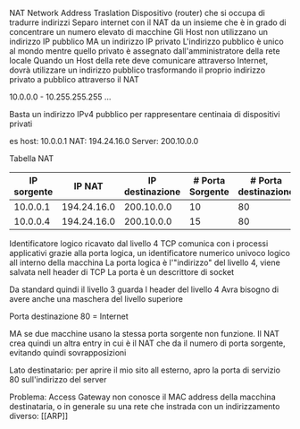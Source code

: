NAT Network Address Traslation 
Dispositivo (router) che si occupa di tradurre indirizzi
Separo internet con il NAT da un insieme che è in grado di concentrare un numero elevato di macchine
Gli Host non utilizzano un indirizzo IP pubblico MA un indirizzo IP privato
L'indirizzo pubblico è unico al mondo mentre quello privato è assegnato dall'amministratore della rete locale
Quando un Host della rete deve comunicare attraverso Internet, dovrà utilizzare un indirizzo pubblico trasformando il proprio indirizzo privato a pubblico attraverso il NAT

10.0.0.0 - 10.255.255.255
...

Basta un indirizzo IPv4 pubblico per rappresentare centinaia di dispositivi privati

es 
host: 10.0.0.1 
NAT: 194.24.16.0
Server: 200.10.0.0

Tabella NAT

| IP sorgente | IP NAT      | IP destinazione | # Porta Sorgente | # Porta destinazione |  Porta NAT   |
| ----------- | ----------- | --------------- | ---------------- | -------------------- | --- |
| 10.0.0.1    | 194.24.16.0 | 200.10.0.0      | 10               | 80                   |10     |
| 10.0.0.4    | 194.24.16.0 | 200.10.0.0      | 15               | 80                   | 11    |

Identificatore logico ricavato dal livello 4 
TCP comunica con i processi applicativi grazie alla porta logica, un identificatore numerico univoco logico all interno della macchina
La porta logica è l'"indirizzo" del livello 4, viene salvata nell header di TCP
La porta è un descrittore di socket

Da standard quindi il livello 3 guarda l header del livello 4
Avra bisogno di avere anche una maschera del livello superiore

Porta destinazione 80 = Internet

MA se due macchine usano la stessa porta sorgente non funzione. Il NAT crea quindi un altra entry in cui è il NAT che da il numero di porta sorgente, evitando quindi sovrapposizioni

Lato destinatario: per aprire il mio sito all esterno, apro la porta di servizio 80 sull'indirizzo del server

Problema: Access Gateway non conosce il MAC address della macchina destinataria, o in generale su una rete che instrada con un indirizzamento diverso: [[ARP]]